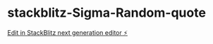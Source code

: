 # stackblitz-Sigma-Random-quote

[Edit in StackBlitz next generation editor ⚡️](https://stackblitz.com/~/github.com/Khorolev/stackblitz-Sigma-Random-quote)